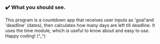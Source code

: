  ### :heavy_check_mark: What you should see.
This program is a countdown app that receives user inputs as 'goal'and 'deadline' (dates), then calculates how many days are left till deadline. It uses the time module, which is useful to know about and easy to use.
Happy coding! (^_^)
